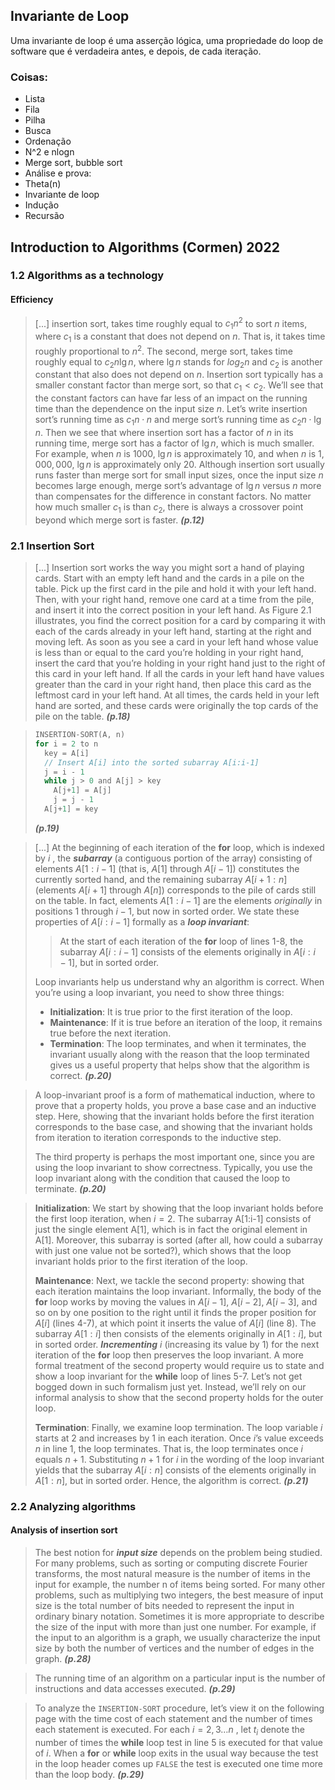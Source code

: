 ## Invariante de Loop

Uma invariante de loop é uma asserção lógica, uma propriedade do loop de software que é verdadeira
antes, e depois, de cada iteração.

### Coisas:

- Lista
- Fila
- Pilha
- Busca
- Ordenação
- N^2 e nlogn
- Merge sort, bubble sort
- Análise e prova:
- Theta(n)
- Invariante de loop
- Indução
- Recursão

## Introduction to Algorithms (Cormen) 2022

### 1.2 Algorithms as a technology

#### Efficiency

> [...] insertion sort, takes time roughly equal to $c_1 n^2$ to sort $n$ items, where $c_1$ is a
> constant that does not depend on $n$. That is, it takes time roughly proportional to $n^2$. The
> second, merge sort, takes time roughly equal to $c_2n\lg n$, where $\lg n$ stands for $log_2 n$
> and $c_2$ is another constant that also does not depend on $n$. Insertion sort typically has a
> smaller constant factor than merge sort, so that $c_1 < c_2$. We’ll see that the constant factors
> can have far less of an impact on the running time than the dependence on the input size $n$.
> Let’s write insertion sort’s running time as $c_1 n \cdot n$ and merge sort’s running time as $c_2
> n \cdot \lg n$. Then we see that where insertion sort has a factor of $n$ in its running time,
> merge sort has a factor of $\lg n$, which is much smaller. For example, when $n$ is $1000$, $\lg
> n$ is approximately $10$, and when $n$ is $1,000,000$, $\lg n$ is approximately only $20$.
> Although insertion sort usually runs faster than merge sort for small input sizes, once the input
> size $n$ becomes large enough, merge sort’s advantage of $\lg n$ versus $n$ more than compensates
> for the difference in constant factors. No matter how much smaller $c_1$ is than $c_2$, there is
> always a crossover point beyond which merge sort is faster. **_(p.12)_**

### 2.1 Insertion Sort

> [...] Insertion sort works the way you might sort a hand of playing cards. Start with an empty
> left hand and the cards in a pile on the table. Pick up the first card in the pile and hold it with
> your left hand. Then, with your right hand, remove one card at a time from the pile, and insert it
> into the correct position in your left hand. As Figure 2.1 illustrates, you find the correct
> position for a card by comparing it with each of the cards already in your left hand, starting at
> the right and moving left. As soon as you see a card in your left hand whose value is less than or
> equal to the card you’re holding in your right hand, insert the card that you’re holding in your
> right hand just to the right of this card in your left hand. If all the cards in your left hand
> have values greater than the card in your right hand, then place this card as the leftmost card in
> your left hand. At all times, the cards held in your left hand are sorted, and these cards were
> originally the top cards of the pile on the table. **_(p.18)_**

> ```C
> INSERTION-SORT(A, n)
> for i = 2 to n
>   key = A[i]
>   // Insert A[i] into the sorted subarray A[i:i-1]
>   j = i - 1
>   while j > 0 and A[j] > key
>     A[j+1] = A[j]
>     j = j - 1
>   A[j+1] = key
> ```
>
> **_(p.19)_**

> [...] At the beginning of each iteration of the **for** loop, which is indexed by $i$ , the
> **_subarray_** (a contiguous portion of the array) consisting of elements $A[1:i-1]$ (that is,
> $A[1]$ through $A[i-1]$) constitutes the currently sorted hand, and the remaining subarray
> $A[i+1:n]$ (elements $A[i+1]$ through $A[n]$) corresponds to the pile of cards still on the table.
> In fact, elements $A[1:i-1]$ are the elements _originally_ in positions $1$ through $i-1$, but now
> in sorted order. We state these properties of $A[i:i-1]$ formally as a **_loop invariant_**:
>
> > At the start of each iteration of the **for** loop of lines 1-8, the subarray $A[i:i-1]$
> > consists of the elements originally in $A[i:i-1]$, but in sorted order.
>
> Loop invariants help us understand why an algorithm is correct. When you’re using a loop
> invariant, you need to show three things:
>
> - **Initialization**: It is true prior to the first iteration of the loop.
> - **Maintenance**: If it is true before an iteration of the loop, it remains true before the next
>   iteration.
> - **Termination**: The loop terminates, and when it terminates, the invariant usually along with
>   the reason that the loop terminated gives us a useful property that helps show that the
>   algorithm is correct. **_(p.20)_**

> A loop-invariant proof is a form of mathematical induction, where to prove that a property holds,
> you prove a base case and an inductive step. Here, showing that the invariant holds before the
> first iteration corresponds to the base case, and showing that the invariant holds from iteration
> to iteration corresponds to the inductive step.
>
> The third property is perhaps the most important one, since you are using the loop invariant to
> show correctness. Typically, you use the loop invariant along with the condition that caused the
> loop to terminate. **_(p.20)_**

> **Initialization**: We start by showing that the loop invariant holds before the first loop
> iteration, when $i = 2$. The subarray A[1:i-1] consists of just the single element A[1], which is
> in fact the original element in A[1]. Moreover, this subarray is sorted (after all, how could a
> subarray with just one value not be sorted?), which shows that the loop invariant holds prior to
> the first iteration of the loop.
>
> **Maintenance**: Next, we tackle the second property: showing that each iteration maintains the
> loop invariant. Informally, the body of the **for** loop works by moving the values in $A[i-1]$,
> $A[i-2]$, $A[i-3]$, and so on by one position to the right until it finds the proper position for
> $A[i]$ (lines 4-7), at which point it inserts the value of $A[i]$ (line 8). The subarray $A[1:i]$
> then consists of the elements originally in $A[1:i]$, but in sorted order. **_Incrementing_** $i$
> (increasing its value by $1$) for the next iteration of the **for** loop then preserves the loop
> invariant. A more formal treatment of the second property would require us to state and show a
> loop invariant for the **while** loop of lines 5-7. Let’s not get bogged down in such formalism
> just yet. Instead, we’ll rely on our informal analysis to show that the second property holds for
> the outer loop.
>
> **Termination**: Finally, we examine loop termination. The loop variable $i$ starts at 2 and
> increases by $1$ in each iteration. Once $i$’s value exceeds $n$ in line 1, the loop terminates.
> That is, the loop terminates once $i$ equals $n + 1$. Substituting $n + 1$ for $i$ in the wording
> of the loop invariant yields that the subarray $A[i:n]$ consists of the elements originally in
> $A[1:n]$, but in sorted order. Hence, the algorithm is correct. **_(p.21)_**

### 2.2 Analyzing algorithms

#### Analysis of insertion sort

> The best notion for **_input size_** depends on the problem being studied. For many problems, such
> as sorting or computing discrete Fourier transforms, the most natural measure is the number of
> items in the input for example, the number n of items being sorted. For many other problems, such
> as multiplying two integers, the best measure of input size is the total number of bits needed to
> represent the input in ordinary binary notation. Sometimes it is more appropriate to describe the
> size of the input with more than just one number. For example, if the input to an algorithm is a
> graph, we usually characterize the input size by both the number of vertices and the number of
> edges in the graph. **_(p.28)_**

> The running time of an algorithm on a particular input is the number of instructions and data
> accesses executed. **_(p.29)_**

> To analyze the `INSERTION-SORT` procedure, let’s view it on the following page with the time cost
> of each statement and the number of times each statement is executed. For each $i = 2, 3 \dots n$
> , let $t_i$ denote the number of times the **while** loop test in line 5 is executed for that value of
> $i$. When a **for** or **while** loop exits in the usual way because the test in the loop header
> comes up `FALSE` the test is executed one time more than the loop body. **_(p.29)_**
